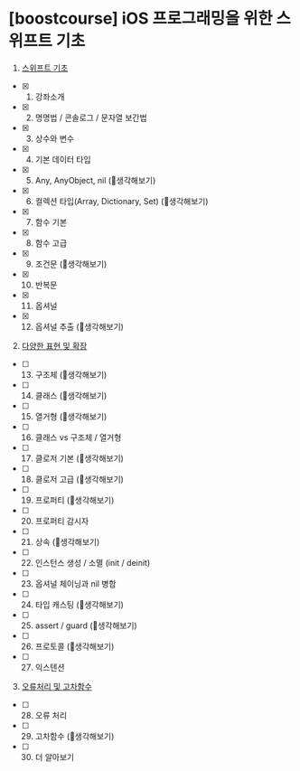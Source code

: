 # [boostcourse] iOS 프로그래밍을 위한 스위프트 기초

1. [스위프트 기초](https://www.boostcourse.org/mo122/joinLectures/40659)

- [x] 01. 강좌소개
- [x] 02. 명명법 / 콘솔로그 / 문자열 보간법
- [x] 03. 상수와 변수
- [x] 04. 기본 데이터 타입
- [x] 05. Any, AnyObject, nil (💎생각해보기)
- [x] 06. 컬렉션 타입(Array, Dictionary, Set) (💎생각해보기)
- [x] 07. 함수 기본
- [x] 08. 함수 고급
- [x] 09. 조건문 (💎생각해보기)
- [x] 10. 반복문
- [x] 11. 옵셔널
- [x] 12. 옵셔널 추출 (💎생각해보기)

2. [다양한 표현 및 확장](https://www.boostcourse.org/mo122/joinLectures/40660?isDesc=false)

- [ ] 13. 구조체 (💎생각해보기)
- [ ] 14. 클래스 (💎생각해보기)
- [ ] 15. 열거형 (💎생각해보기)
- [ ] 16. 클래스 vs 구조체 / 열거형
- [ ] 17. 클로저 기본 (💎생각해보기)
- [ ] 18. 클로저 고급 (💎생각해보기)
- [ ] 19. 프로퍼티 (💎생각해보기)
- [ ] 20. 프로퍼티 감시자
- [ ] 21. 상속 (💎생각해보기)
- [ ] 22. 인스턴스 생성 / 소멸 (init / deinit)
- [ ] 23. 옵셔널 체이닝과 nil 병합
- [ ] 24. 타입 캐스팅 (💎생각해보기)
- [ ] 25. assert / guard (💎생각해보기)
- [ ] 26. 프로토콜 (💎생각해보기)
- [ ] 27. 익스텐션

3. [오류처리 및 고차함수](https://www.boostcourse.org/mo122/joinLectures/40661?isDesc=false)

- [ ] 28. 오류 처리
- [ ] 29. 고차함수 (💎생각해보기)
- [ ] 30. 더 알아보기